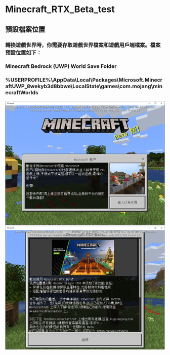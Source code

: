 # Minecraft_RTX_Beta_test
## 預設檔案位置
### 轉換遊戲世界時，你需要存取遊戲世界檔案和遊戲用戶端檔案。檔案預設位置如下：
### Minecraft Bedrock (UWP) World Save Folder
### %USERPROFILE%\AppData\Local\Packages\Microsoft.MinecraftUWP_8wekyb3d8bbwe\LocalState\games\com.mojang\minecraftWorlds
![image](https://github.com/tsaiminghsu/Minecraft_RTX_Beta_test/blob/master/Minecraft_RTX_Beta.png)
![image](https://github.com/tsaiminghsu/Minecraft_RTX_Beta_test/blob/master/Minecraft_RTX_Beta_2.png)
